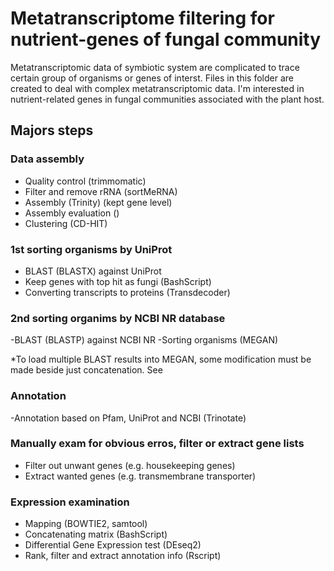 # Metatranscriptome filtering for nutrient-genes of fungal community
Metatranscriptomic data of symbiotic system are complicated to trace certain group of organisms or genes of interst.
Files in this folder are created to deal with complex metatranscriptomic data. I'm interested in nutrient-related genes in fungal communities associated with the plant host. 

## Majors steps

### Data assembly
- Quality control (trimmomatic)
- Filter and remove rRNA (sortMeRNA)
- Assembly (Trinity) (kept gene level)
- Assembly evaluation ()
- Clustering (CD-HIT)

### 1st sorting organisms by UniProt
- BLAST (BLASTX) against UniProt
- Keep genes with top hit as fungi (BashScript)
- Converting transcripts to proteins (Transdecoder)

### 2nd sorting organims by NCBI NR database
-BLAST (BLASTP) against NCBI NR
-Sorting organisms (MEGAN)

*To load multiple BLAST results into MEGAN, some modification must be made beside just concatenation.
See

### Annotation
-Annotation based on Pfam, UniProt and NCBI (Trinotate)

### Manually exam for obvious erros, filter or extract gene lists
- Filter out unwant genes (e.g. housekeeping genes)
- Extract wanted genes (e.g. transmembrane transporter)


### Expression examination
- Mapping (BOWTIE2, samtool)
- Concatenating matrix (BashScript)
- Differential Gene Expression test (DEseq2)
- Rank, filter and extract annotation info (Rscript)
